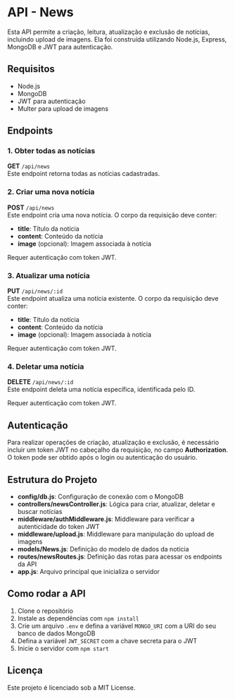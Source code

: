 # API - News

Esta API permite a criação, leitura, atualização e exclusão de notícias, incluindo upload de imagens. Ela foi construída utilizando Node.js, Express, MongoDB e JWT para autenticação.

## Requisitos
- Node.js
- MongoDB
- JWT para autenticação
- Multer para upload de imagens

## Endpoints

### 1. Obter todas as notícias
**GET** `/api/news`  
Este endpoint retorna todas as notícias cadastradas.

### 2. Criar uma nova notícia
**POST** `/api/news`  
Este endpoint cria uma nova notícia. O corpo da requisição deve conter:
- **title**: Título da notícia
- **content**: Conteúdo da notícia
- **image** (opcional): Imagem associada à notícia

Requer autenticação com token JWT.

### 3. Atualizar uma notícia
**PUT** `/api/news/:id`  
Este endpoint atualiza uma notícia existente. O corpo da requisição deve conter:
- **title**: Título da notícia
- **content**: Conteúdo da notícia
- **image** (opcional): Imagem associada à notícia

Requer autenticação com token JWT.

### 4. Deletar uma notícia
**DELETE** `/api/news/:id`  
Este endpoint deleta uma notícia específica, identificada pelo ID.

Requer autenticação com token JWT.

## Autenticação
Para realizar operações de criação, atualização e exclusão, é necessário incluir um token JWT no cabeçalho da requisição, no campo **Authorization**. O token pode ser obtido após o login ou autenticação do usuário.

## Estrutura do Projeto
- **config/db.js**: Configuração de conexão com o MongoDB
- **controllers/newsController.js**: Lógica para criar, atualizar, deletar e buscar notícias
- **middleware/authMiddleware.js**: Middleware para verificar a autenticidade do token JWT
- **middleware/upload.js**: Middleware para manipulação do upload de imagens
- **models/News.js**: Definição do modelo de dados da notícia
- **routes/newsRoutes.js**: Definição das rotas para acessar os endpoints da API
- **app.js**: Arquivo principal que inicializa o servidor

## Como rodar a API
1. Clone o repositório
2. Instale as dependências com `npm install`
3. Crie um arquivo `.env` e defina a variável `MONGO_URI` com a URI do seu banco de dados MongoDB
4. Defina a variável `JWT_SECRET` com a chave secreta para o JWT
5. Inicie o servidor com `npm start`

## Licença
Este projeto é licenciado sob a MIT License.



